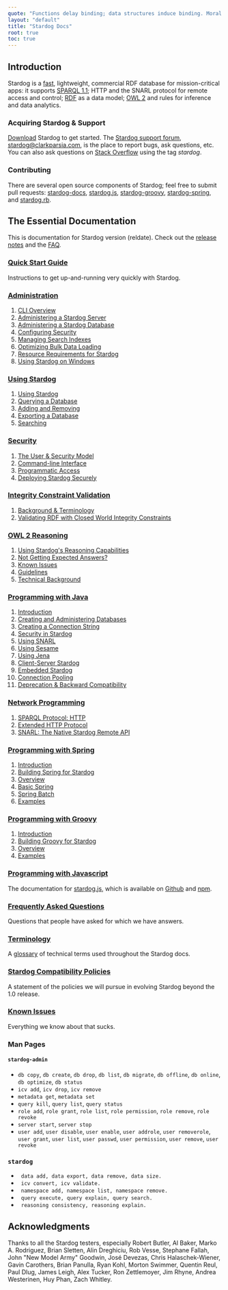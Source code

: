 ```yaml
---
quote: "Functions delay binding; data structures induce binding. Moral: Structure data late in the programming process."
layout: "default"
title: "Stardog Docs"
root: true
toc: true
---
```


## Introduction

Stardog is a [fast](/performance), lightweight, commercial RDF
database for mission-critical apps: it supports [SPARQL
1.1](http://www.w3.org/TR/2012/WD-sparql11-query-20120105/); HTTP
and the SNARL protocol for remote access and control;
[RDF](http://www.w3.org/RDF/) as a data model; [OWL
2](http://www.w3.org/TR/owl2-overview/) and rules for inference and data
analytics.

### Acquiring Stardog & Support

[Download](http://stardog.com/dl/) Stardog to get started. The [Stardog support forum](https://groups.google.com/a/clarkparsia.com/group/stardog/about),
<a href="mailto:stardog@clarkparsia.com">stardog@clarkparsia.com</a>, is the place
to report bugs, ask questions, etc. You can also ask questions on [Stack
Overflow](http://stackoverflow.com/) using the tag *stardog*.

### Contributing

There are several open source components of Stardog; feel free to submit
pull requests: [stardog-docs](https://github.com/clarkparsia/stardog-docs), [stardog.js](https://github.com/clarkparsia/stardog.js), [stardog-groovy](https://github.com/clarkparsia/stardog-groovy), [stardog-spring](https://github.com/clarkparsia/stardog-spring), and [stardog.rb](https://github.com/antoniogarrote/stardog-rb).

## The Essential Documentation

This is documentation for Stardog <t>version</t> (<t>reldate</t>). Check
out the [release notes](/RELEASE_NOTES.txt) and the [FAQ](/faq/).

### [Quick Start Guide](/quick-start)
Instructions to get up-and-running very quickly with Stardog.


### [Administration](/admin/)
1.  [CLI Overview](/admin/#cli)
2.  [Administering a Stardog Server](/admin/#admin-server)
3.  [Administering a Stardog Database](/admin/#admin-db)
4.  [Configuring Security](/admin/#security)
5.  [Managing Search Indexes](/admin/#search)
6.  [Optimizing Bulk Data Loading](/admin/#optimizing-bulk-load)
7.  [Resource Requirements for Stardog](/admin/#resource-requirements)
8.  [Using Stardog on Windows](/admin/#using-windows)

### [Using Stardog](/using/)
1.  [Using Stardog](/using/#using-stardog)
2.  [Querying a Database](/using/#query)
3.  [Adding and Removing](/using/#add-remove)
4.  [Exporting a Database](/using/#export)
5.  [Searching](/using/#search)

### [Security](/security)

1.  [The User & Security Model](/security/#model)
2.  [Command-line Interface](/security/#cli)
3.  [Programmatic Access](/security/#api)
4.  [Deploying Stardog Securely](/security/#deployment)

### [Integrity Constraint Validation](/icv)

1.  [Background & Terminology](/sdp/#intro)
2.  [Validating RDF with Closed World Integrity Constraints](/sdp/#validation)

### [OWL 2 Reasoning](/owl2)

1.  [Using Stardog's Reasoning Capabilities](/owl2/#reasoning)
2.  [Not Getting Expected Answers?](/owl2/#trouble)
3.  [Known Issues](/owl2/#issues)
4.  [Guidelines](/owl2/#guidelines)
5.  [Technical Background](/owl2/#query)

### [Programming with Java](/java/)

1.  [Introduction](/java/#intro)
2.  [Creating and Administering Databases](/java/#admin)
3.  [Creating a Connection String](/java/#connection)
4.  [Security in Stardog](/java/#security)
5.  [Using SNARL](/java/#snarl)
6.  [Using Sesame](/java/#sesame)
7.  [Using Jena](/java/#jena)
8.  [Client-Server Stardog](/java/#client-server)
9.  [Embedded Stardog](/java/#embed)
10. [Connection Pooling](/java/#pool)
11. [Deprecation & Backward Compatibility](/java/#deprecation)

### [Network Programming](/network/)

1.  [SPARQL Protocol: HTTP](/network/#http)
2.  [Extended HTTP Protocol](/network/#extended-http)
3.  [SNARL: The Native Stardog Remote API](/network/#snarl)


### [Programming with Spring](/spring)

1.  [Introduction](/spring/#intro)
2.  [Building Spring for Stardog](/spring/#building)
3.  [Overview](/spring/#overview)
4.  [Basic Spring](/spring/#basic)
5.  [Spring Batch](/spring/#batch)
6.  [Examples](/spring/#examples)

### [Programming with Groovy](/groovy/)

1.  [Introduction](/groovy/#intro)
2.  [Building Groovy for Stardog](/groovy/#building)
3.  [Overview](/groovy/#overview)
4.  [Examples](/groovy/#examples)

### [Programming with Javascript](http://clarkparsia.github.io/stardog.js/)

The documentation for [stardog.js](http://clarkparsia.github.io/stardog.js), which is available on [Github](https://github.com/clarkparsia/stardog.js) and [npm]().

### [Frequently Asked Questions](/faq)
Questions that people have asked for which we have answers.

### [Terminology](/term/)

A [glossary](/term/) of technical terms used throughout the
Stardog docs.

### [Stardog Compatibility Policies](/compatibility/)

A statement of the policies we will pursue in evolving Stardog beyond
the 1.0 release.

### [Known Issues](/known-issues)

Everything we know about that sucks.

### Man Pages

#### `stardog-admin`

- `db copy`, `db create`, `db drop`, `db list`, `db migrate`, `db offline`, `db online`, `db optimize`, `db status`
- `icv add`, `icv drop`, `icv remove`
- `metadata get`, `metadata set`
- `query kill`, `query list`, `query status`
- `role add`, `role grant`, `role list`, `role permission`, `role remove`, `role revoke`
- `server start`, `server stop`
- `user add`, `user disable`, `user enable`, `user addrole`, `user removerole`, `user grant`, `user list`, `user passwd`, `user permission`, `user remove`, `user revoke`

### `stardog`

- ` data add, data export, data remove, data size.`
- ` icv convert, icv validate.`
- ` namespace add, namespace list, namespace remove.`
- ` query execute, query explain, query search.`
- ` reasoning consistency, reasoning explain.`

## Acknowledgments

Thanks to all the Stardog testers, especially Robert Butler, Al Baker,
Marko A. Rodriguez, Brian Sletten, Alin Dreghiciu, Rob Vesse, Stephane
Fallah, John "New Model Army" Goodwin, José Devezas, Chris
Halaschek-Wiener, Gavin Carothers, Brian Panulla, Ryan Kohl, Morton
Swimmer, Quentin Reul, Paul Dlug, James Leigh, Alex Tucker, Ron
Zettlemoyer, Jim Rhyne, Andrea Westerinen, Huy Phan, Zach Whitley.
